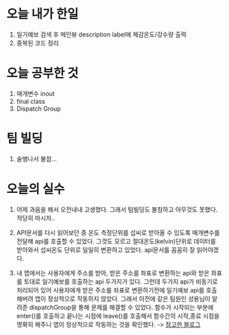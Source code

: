 # 오늘 내가 한일
1. 일기예보 검색 후 메인뷰 description label에 체감온도/강수량 출력
2. 중복된 코드 정리


  

# 오늘 공부한 것
  1. 매개변수 inout
  2. final class
  3. Dispatch Group
# 팀 빌딩
  1. 술병나서 불참...
# 오늘의 실수
 1. 어제 과음을 해서 오전내내 고생했다. 그래서 팀빌딩도 불참하고 아무것도 못했다. 적당히 마시자..

 2. API문서를 다시 읽어보던 중 온도 측정단위를 섭씨로 받아올 수 있도록 매개변수를 전달해 api를 호출할 수 있었다. 그것도 모르고 절대온도(kelvin)단위로 데이터를 받아와서 섭씨온도 단위로 일일히 변환하고 있었다. api문서를 꼼꼼히 잘 읽어야겠다.

 3. 내 앱에서는 사용자에게 주소를 받아, 받은 주소를 좌표로 변환하는 api와 받은 좌표를 토대로 일기예보를 호출하는 api 두가지가 있다. 그런데 두가지 api가 비동기로 처리되어 있어 사용자에게 받은 주소를 좌표로 변환하기전에 일기예보 api를 호출해버려 앱이 정상적으로 작동하지 않았다. 그래서 이전에 같은 팀원인 성용님이 알려준 dispatchGroup을 통해 문제를 해결할 수 있었다. 함수가 시작되는 부분에 enter()를 호출하고 끝나는 시점에 leave()를 호출해서 함수간의 시작,종료 시점을 명확히 해주니 앱이 정상적으로 작동하는 것을 확인했다. 
  -> [참고한 블로그](https://sujinnaljin.medium.com/ios-%EC%B0%A8%EA%B7%BC%EC%B0%A8%EA%B7%BC-%EC%8B%9C%EC%9E%91%ED%95%98%EB%8A%94-gcd-8-37146743787f)